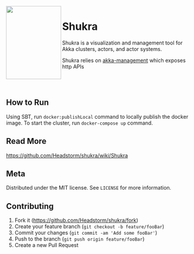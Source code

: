 <img align="left" width="150" height="200" src="https://upload.wikimedia.org/wikipedia/commons/5/5e/Shukra_graha.JPG">

# Shukra #

Shukra is a visualization and management tool for Akka clusters, actors, and actor systems.

Shukra relies on [akka-management](https://doc.akka.io/docs/akka-management/current/akka-management.html) which exposes 
http APIs

<br>
<br>

## How to Run ##
Using SBT, run `docker:publishLocal` command to locally publish the docker image. To start the cluster, run `docker-compose up` command.

## Read More ##

https://github.com/Headstorm/shukra/wiki/Shukra

## Meta

Distributed under the MIT license. See ``LICENSE`` for more information.

## Contributing

1. Fork it (<https://github.com/Headstorm/shukra/fork>)
2. Create your feature branch (`git checkout -b feature/fooBar`)
3. Commit your changes (`git commit -am 'Add some fooBar'`)
4. Push to the branch (`git push origin feature/fooBar`)
5. Create a new Pull Request

